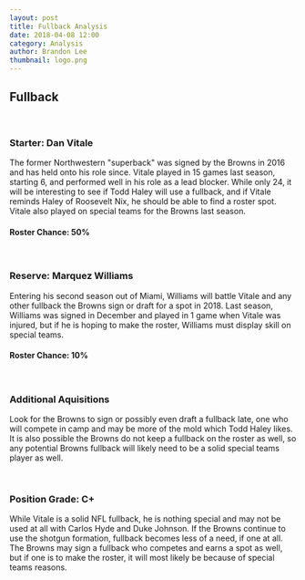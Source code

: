 ```yaml
---
layout: post
title: Fullback Analysis
date: 2018-04-08 12:00
category: Analysis
author: Brandon Lee
thumbnail: logo.png
---
```


## Fullback

<br>

### Starter: Dan Vitale

The former Northwestern "superback" was signed by the Browns in 2016 and has held onto his role since. Vitale played in 15 games last season, starting 6, and performed well in his role as a lead blocker. While only 24, it will be interesting to see if Todd Haley will use a fullback, and if Vitale reminds Haley of Roosevelt Nix, he should be able to find a roster spot. Vitale also played on special teams for the Browns last season.

#### Roster Chance: 50%

<br>

### Reserve: Marquez Williams

Entering his second season out of Miami, Williams will battle Vitale and any other fullback the Browns sign or draft for a spot in 2018. Last season, Williams was signed in December and played in 1 game when Vitale was injured, but if he is hoping to make the roster, Williams must display skill on special teams.

#### Roster Chance: 10%

<br>

### Additional Aquisitions

Look for the Browns to sign or possibly even draft a fullback late, one who will compete in camp and may be more of the mold which Todd Haley likes. It is also possible the Browns do not keep a fullback on the roster as well, so any potential Browns fullback will likely need to be a solid special teams player as well.

<br>

### Position Grade: C+

While Vitale is a solid NFL fullback, he is nothing special and may not be used at all with Carlos Hyde and Duke Johnson. If the Browns continue to use the shotgun formation, fullback becomes less of a need, if one at all. The Browns may sign a fullback who competes and earns a spot as well, but if one is to make the roster, it will most likely be because of special teams reasons.
